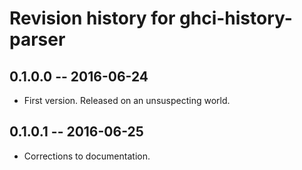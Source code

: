 # Revision history for ghci-history-parser

## 0.1.0.0  -- 2016-06-24

* First version. Released on an unsuspecting world.

## 0.1.0.1  -- 2016-06-25

* Corrections to documentation.

